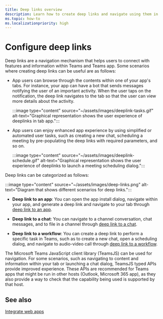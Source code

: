 ```yaml
---
title: Deep links overview
description: Learn how to create deep links and navigate using them in your Microsoft Teams apps with tabs.
ms.topic: how-to
ms.localizationpriority: high
---
```


# Configure deep links

Deep links are a navigation mechanism that helps users to connect with features and information within Teams and Teams app. Some scenarios where creating deep links can be useful are as follows:

* App users can browse through the contents within one of your app's tabs. For instance, your app can have a bot that sends messages notifying the user of an important activity. When the user taps on the notification, the deep link navigates to the tab so that the user can view more details about the activity.

  :::image type="content" source="~/assets/images/deeplink-tasks.gif" alt-text="Graphical representation shows the user experience of deeplinks in tab app.":::

* App users can enjoy enhanced app experience by using simplified or automated user tasks, such as creating a new chat, scheduling a meeting by pre-populating the deep links with required parameters, and so on.

  :::image type="content" source="~/assets/images/deeplink-schedule.gif" alt-text="Graphical representation shows the user experience of deeplinks to launch a meeting scheduling dialog.":::

Deep links can be categorized as follows:

:::image type="content" source="~/assets/images/deep-links.png" alt-text="Diagram that shows different scenarios for deep links.":::

* **Deep link to an app**: You can open the app install dialog, navigate within your app, and generate a deep link and navigate to your tab through [deep link to an app](~/concepts/build-and-test/deep-link-application.md).

* **Deep link to a chat**: You can navigate to a channel conversation, chat messages, and to file in a channel through [deep link to a chat](~/concepts/build-and-test/deep-link-teams.md).

* **Deep link to a workflow**: You can create a deep link to perform a specific task in Teams, such as to create a new chat, open a scheduling dialog, and navigate to audio-video call through [deep link to a workflow](~/concepts/build-and-test/deep-link-workflow.md).

The Microsoft Teams JavaScript client library (TeamsJS) can be used for navigation. For some scenarios, such as navigating to content and information within your tab or launching a chat dialog, TeamsJS typed APIs provide improved experience. These APIs are recommended for Teams apps that might be run in other hosts (Outlook, Microsoft 365 app), as they also provide a way to check that the capability being used is supported by that host.

<!--- TBD: Edit this article.
* Admonitions/alerts seem to be overused. 
* An important alert at the end of this table does not make sense. Also, it has a code snippet inside it.
* List items in the table are not formatted well in output.
* Some headings use -ing verbs.
* Example values and some URLs should be in backticks and not emphasized.
* Codeblock are missing language.
* Check for markdownlint errors.
* Table with just a row isn't really needed. Provide the content without tabulating it.
--->

## See also

[Integrate web apps](../../samples/integrate-web-apps-overview.md)
